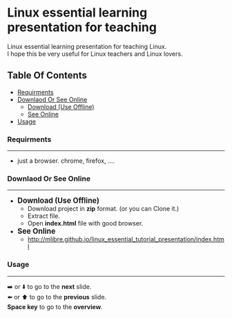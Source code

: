 # Linux essential learning presentation for teaching
Linux essential learning presentation for teaching Linux.  
I hope this be very useful for Linux teachers and Linux lovers.

## Table Of Contents
+ [Requirments](#Requirments)
+ [Downlaod Or See Online](#Downlaod-Or-See-Online)
	+ [Download (Use Offline)](#Download (Use Offline))
	+ [See Online](#See-Online)
+ [Usage](#Usage)

### Requirments
---
+ just a browser. chrome, firefox, ....

### Downlaod Or See Online
---
+ <big>**Download (Use Offline)**</big>
	+ Download project in **zip** format. (or you can Clone it.)
	+ Extract file.
	+ Open **index.html** file with good browser.
+ <big>**See Online**</big>
	+ http://mlibre.github.io/linux_essential_tutorial_presentation/index.html

### Usage
---
:arrow_right: or :arrow_down: to go to the **next** slide.  
:arrow_left: or :arrow_up: to go to the **previous** slide.  
**Space key** to go to the **overview**.
